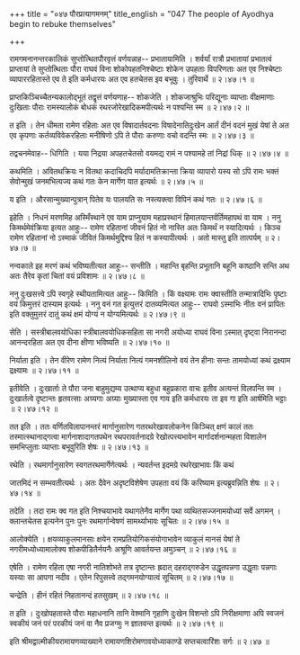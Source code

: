 +++
title = "०४७ पौरप्रत्यागमनम्"
title_english = "047 The people of Ayodhya begin to rebuke themselves"

+++


रामगमनानन्तरकालिकं सुप्तोत्थितपौरवृत्तं वर्णयन्नाह-- प्रभातायामिति ।
शर्वर्यां रात्रौ प्रभातायां प्रभातत्वं प्राप्तायां ते सुप्तोत्थिताः पौरा
राघवं विना शोकोपहतनिश्चेष्टाः शोकेन उपहताः विपरिणताः अत एव निश्चेष्टाः
व्यापाररहितास्ते एव ते इति कर्मधारयः अत एव हतचेतस इव बभूवुः । तुरिवार्थे
 ॥  २।४७।१  ॥   

  

प्राप्तकिञ्चिच्चैतन्यकालोद्भूतं तद्वृत्तं वर्णयणाह-- शोकजेति ।
शोकजाश्रुभिः परिद्यूनाः व्याप्ताः वीक्षमाणाः दुःखिताः पौराः रामस्यालोकं
बोधकं रथरजोरेखादिकमपीत्यर्थः न पश्यन्ति स्म  ॥  २।४७।२  ॥   

  

त इति । तेन धीमता रामेण रहिताः अत एव विषादार्तवदनाः विषादेनातिदुःखेन
आर्तं दीनं वदनं मुखं येषां ते अत एव कृपणाः कर्तव्यविवेकरहिताः मनीषिणो
ऽपि ते पौराः करुणाः वचो वदन्ति स्मः  ॥  २।४७।३  ॥   

  

तद्वचनमेवाह-- धिगिति । यया निद्रया अपहतचेतसो वयमद्य रामं न पश्यामहे तां
निद्रां धिक्  ॥  २।४७।४  ॥   

  

कथमिति । अवितथक्रियः न वितथा कदाचिदपि मर्यादामतिक्रान्ता क्रिया व्यापारो
यस्य सो ऽपि रामः भक्तं सेवोन्मुखं जनमभित्यज्य कथं गतः केन मार्गेण यात
इत्यर्थः  ॥  २।४७।५  ॥   

  

य इति । औरसान्मुख्यान्पुत्रान् पितेव यः पालयति सः नस्त्यक्त्वा विपिनं
कथं गतः  ॥  २।४७।६  ॥   

  

इहेति । निधनं मरणमिह अस्मिँस्थाने एव याम प्राप्नुयाम महाप्रस्थानं
हिमालयान्तर्वर्तिमहापथं वा याम । ननु किमर्थमेवंक्रिया इत्यत आहुः-- रामेण
रहितानां जीवनं हितं नो नास्ति अतः किमर्थं न स्यादित्यर्थः । किञ्च रामेण
रहितानां नो ऽस्माकं जीवितं किमर्थमुद्दिश्य हितं न कस्यापीत्यर्थः । अतो
मास्तु इति तात्पर्यम्  ॥  २।४७।७  ॥   

  

नन्वकाले इह मरणं कथं भविष्यतीत्यत आहुः-- सन्तीति । महान्ति बृहन्ति
प्रभूतानि बहूनि काष्ठानि सन्ति अथ अतः तैरेव कृतां चितां वयं प्रविशामः  ॥ 
२।४७।८  ॥   

  

ननु दुःखसत्त्वे ऽपि स्वगृहे स्थीयतामित्यत आहुः-- किमिति । किं वक्ष्यामः
रामः क्वास्तीति तन्मात्रादिभिः पृष्टाः वयं किमुत्तरं दास्याम इत्यर्थः ।
ननु वनं गत इत्युत्तरं दातव्यमित्यत आहुः-- राघवो ऽस्माभिः नीतः वनं
प्रापितः इति वक्तुमुत्तरं दातुं कथं क्षमं योग्यं न योग्यमित्यर्थः  ॥ 
२।४७।९  ॥   

  

सेति । सस्त्रीबालवयोधिका स्त्रीबालवयोधिकसहिता सा नगरी अयोध्या राघवं विना
ऽस्मात् दृष्ट्वा निरानन्दा आनन्दरहिता अत एव दीना क्षीणा भविष्यति  ॥ 
२।४७।१०  ॥   

  

निर्याता इति । तेन वीरेण रामेण नित्यं निर्याता नित्यं गमनशीलिनो वयं तेन
हीनाः सन्तः तामयोध्यां कथं द्रक्ष्याम द्रक्ष्यामः  ॥  २।४७।११  ॥   

  

इतीवेति । दुःखार्ताः ते पौरा जना बाहुमुद्यम्य उत्थाप्य बहुधा बहुप्रकारा
वाचः इतीव अत्यन्तं विलपन्ति स्म । दुःखार्तत्वे दृष्टान्तः हृतवत्साः
अग्र्यगाः अग्र्याः मुख्यास्ता एव गाव इति कर्मधारयः ता इव गा इति आर्षमिति
भट्टाः  ॥  २।४७।१२  ॥   

  

तत इति । ततः वर्णितविलापानन्तरं मार्गानुसारेण गतरथरेखावलोकनेन किञ्चित्
क्षणं कालं ततः तस्मात्स्थानाद्गत्वा मार्गनाशादागतपथेन रथपरावर्तनादग्रे
रेखोत्पत्त्यभावेन मार्गादर्शनान्महता विशालेन समभिप्लुताः व्याप्ताः
बभूवुरिति शेषः  ॥  २।४७।१३  ॥   

  

रथेति । रथमार्गानुसारेण स्वगतरथमार्गेणेत्यर्थः । न्यवर्तन्त इदमग्रे
रथरेखाभावः किं कथं  

जातमिदं न सम्भवतीत्यर्थः । अतः दैवेन अदृष्टविशेषेण उपहता वयं किं
करिष्याम इत्यब्रुवन्निति शेषः  ॥  २।४७।१४  ॥   

  

तदेति । तदा रामः क्व गत इति निश्चयाभावे यथागतेनैव मार्गेण पथा
व्यथितसज्जनामयोध्यां सर्वे अगमन् । क्लान्तचेतस इत्यनेन पुनः पुनः
रथमार्गान्वेषणं सामर्थ्याभावः सूचितः  ॥  २।४७।१५  ॥   

  

आलोक्येति । क्षयव्याकुलमानसाः क्षयेन रामप्रतियोगिकसंयोगाभावेन व्याकुलं
मानसं येषां ते नगरीमध्योध्यामालोक्य शोकपीडितैर्नयनैः अश्रूणि आवर्तयन्त
अमुञ्चन्  ॥  २।४७।१६  ॥   

  

एषेति । रामेण रहिता एषा नगरी नातिशोभते तत्र दृष्टान्तः ह्रदात्
दहराद्गरुडेन उद्धृतपन्नगा उद्धृताः पन्नगाः यस्याः सा आपगा नदीव । एतेन
रिपुसत्त्वे तद्गमनयोग्यात्वं सूचितम्  ॥  २।४७।१७  ॥   

  

चन्द्रेति । हीनं रहितं निहतानन्दं हतसुखम्  ॥  २।४७।१८  ॥   

  

त इति । दुःखोपहतास्ते पौराः महाधनानि तानि वेश्मानि गृहाणि दुःखेन विशन्तो
ऽपि निरीक्षमाणा अपि स्वजनं स्वकीयं जनं परं परकीयं जनं वा नैव प्रजग्मुः न
ज्ञातवन्त इत्यर्थः  ॥  २।४७।१९  ॥   

  

इति श्रीमद्वाल्मीकीयरामायणव्याख्याने रामायणशिरोमणावयोध्याकाण्डे
सप्तचत्वारिंशः सर्गः  ॥  २।४७  ॥   

  

  



